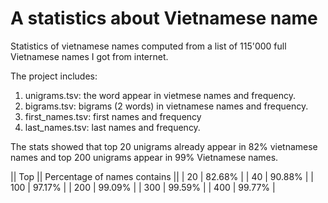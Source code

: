 # A statistics about Vietnamese name

Statistics of vietnamese names computed from a list of 115'000 full Vietnamese names I got from internet.

The project includes:

1. unigrams.tsv: the word appear in vietmese names and frequency.
2. bigrams.tsv: bigrams (2 words) in vietnamese names and frequency.
3. first_names.tsv: first names and frequency
4. last_names.tsv: last names and frequency.

The stats showed that top 20 unigrams already appear in 82% vietnamese names and top 200 unigrams appear in 99% Vietnamese names.

|| Top  || Percentage of names contains ||
| 20 | 	82.68% |
| 40 |	90.88% |
| 100 |	97.17% |
| 200 |	99.09% |
| 300 |	99.59% |
| 400 |	99.77% |
